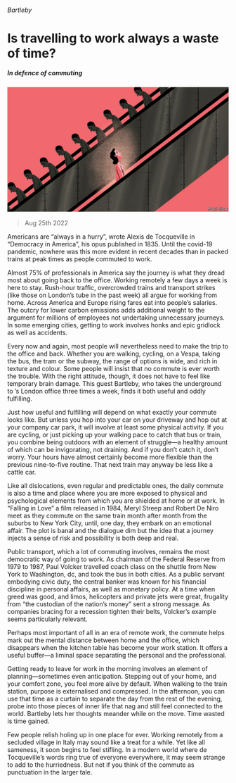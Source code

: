###### Bartleby

# Is travelling to work always a waste of time? 

##### In defence of commuting 

![image](images/20220827_WBD001.jpg) 

> Aug 25th 2022 

Americans are “always in a hurry”, wrote Alexis de Tocqueville in “Democracy in America”, his opus published in 1835. Until the covid-19 pandemic, nowhere was this more evident in recent decades than in packed trains at peak times as people commuted to work. 

Almost 75% of professionals in America say the journey is what they dread most about going back to the office. Working remotely a few days a week is here to stay. Rush-hour traffic, overcrowded trains and transport strikes (like those on London’s tube in the past week) all argue for working from home. Across America and Europe rising fares eat into people’s salaries. The outcry for lower carbon emissions adds additional weight to the argument for millions of employees not undertaking unnecessary journeys. In some emerging cities, getting to work involves honks and epic gridlock as well as accidents.

Every now and again, most people will nevertheless need to make the trip to the office and back. Whether you are walking, cycling, on a Vespa, taking the bus, the tram or the subway, the range of options is wide, and rich in texture and colour. Some people will insist that no commute is ever worth the trouble. With the right attitude, though, it does not have to feel like temporary brain damage. This guest Bartleby, who takes the underground to ’s London office three times a week, finds it both useful and oddly fulfilling. 

Just how useful and fulfilling will depend on what exactly your commute looks like. But unless you hop into your car on your driveway and hop out at your company car park, it will involve at least some physical activity. If you are cycling, or just picking up your walking pace to catch that bus or train, you combine being outdoors with an element of struggle—a healthy amount of which can be invigorating, not draining. And if you don’t catch it, don’t worry. Your hours have almost certainly become more flexible than the previous nine-to-five routine. That next train may anyway be less like a cattle car.

Like all dislocations, even regular and predictable ones, the daily commute is also a time and place where you are more exposed to physical and psychological elements from which you are shielded at home or at work. In “Falling in Love” a film released in 1984, Meryl Streep and Robert De Niro meet as they commute on the same train month after month from the suburbs to New York City, until, one day, they embark on an emotional affair. The plot is banal and the dialogue dim but the idea that a journey injects a sense of risk and possibility is both deep and real.

Public transport, which a lot of commuting involves, remains the most democratic way of going to work. As chairman of the Federal Reserve from 1979 to 1987, Paul Volcker travelled coach class on the shuttle from New York to Washington, dc, and took the bus in both cities. As a public servant embodying civic duty, the central banker was known for his financial discipline in personal affairs, as well as monetary policy. At a time when greed was good, and limos, helicopters and private jets were great, frugality from “the custodian of the nation’s money” sent a strong message. As companies bracing for a recession tighten their belts, Volcker’s example seems particularly relevant. 

Perhaps most important of all in an era of remote work, the commute helps mark out the mental distance between home and the office, which disappears when the kitchen table has become your work station. It offers a useful buffer—a liminal space separating the personal and the professional. 

Getting ready to leave for work in the morning involves an element of planning—sometimes even anticipation. Stepping out of your home, and your comfort zone, you feel more alive by default. When walking to the train station, purpose is externalised and compressed. In the afternoon, you can use that time as a curtain to separate the day from the rest of the evening, probe into those pieces of inner life that nag and still feel connected to the world. Bartleby lets her thoughts meander while on the move. Time wasted is time gained. 

Few people relish holing up in one place for ever. Working remotely from a secluded village in Italy may sound like a treat for a while. Yet like all sameness, it soon begins to feel stifling. In a modern world where de Tocqueville’s words ring true of everyone everywhere, it may seem strange to add to the hurriedness. But not if you think of the commute as punctuation in the larger tale.






